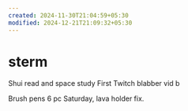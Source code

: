 ```yaml
---
created: 2024-11-30T21:04:59+05:30
modified: 2024-12-21T21:09:32+05:30
---
```


# sterm

Shui read and space study
First Twitch blabber vid b

Brush pens 6 pc Saturday, lava holder fix.
